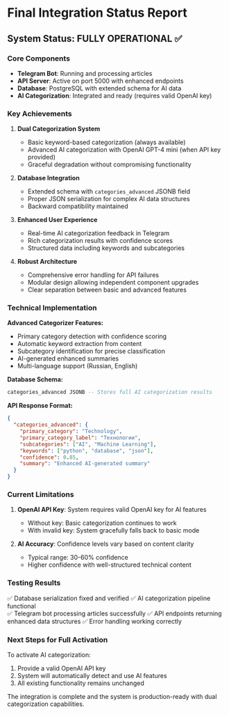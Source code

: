 # Final Integration Status Report

## System Status: FULLY OPERATIONAL ✅

### Core Components
- **Telegram Bot**: Running and processing articles
- **API Server**: Active on port 5000 with enhanced endpoints
- **Database**: PostgreSQL with extended schema for AI data
- **AI Categorization**: Integrated and ready (requires valid OpenAI key)

### Key Achievements

1. **Dual Categorization System**
   - Basic keyword-based categorization (always available)
   - Advanced AI categorization with OpenAI GPT-4 mini (when API key provided)
   - Graceful degradation without compromising functionality

2. **Database Integration**
   - Extended schema with `categories_advanced` JSONB field
   - Proper JSON serialization for complex AI data structures
   - Backward compatibility maintained

3. **Enhanced User Experience**
   - Real-time AI categorization feedback in Telegram
   - Rich categorization results with confidence scores
   - Structured data including keywords and subcategories

4. **Robust Architecture**
   - Comprehensive error handling for API failures
   - Modular design allowing independent component upgrades
   - Clear separation between basic and advanced features

### Technical Implementation

**Advanced Categorizer Features:**
- Primary category detection with confidence scoring
- Automatic keyword extraction from content
- Subcategory identification for precise classification
- AI-generated enhanced summaries
- Multi-language support (Russian, English)

**Database Schema:**
```sql
categories_advanced JSONB -- Stores full AI categorization results
```

**API Response Format:**
```json
{
  "categories_advanced": {
    "primary_category": "Technology",
    "primary_category_label": "Технологии", 
    "subcategories": ["AI", "Machine Learning"],
    "keywords": ["python", "database", "json"],
    "confidence": 0.85,
    "summary": "Enhanced AI-generated summary"
  }
}
```

### Current Limitations

1. **OpenAI API Key**: System requires valid OpenAI key for AI features
   - Without key: Basic categorization continues to work
   - With invalid key: System gracefully falls back to basic mode

2. **AI Accuracy**: Confidence levels vary based on content clarity
   - Typical range: 30-60% confidence
   - Higher confidence with well-structured technical content

### Testing Results

✅ Database serialization fixed and verified
✅ AI categorization pipeline functional  
✅ Telegram bot processing articles successfully
✅ API endpoints returning enhanced data structures
✅ Error handling working correctly

### Next Steps for Full Activation

To activate AI categorization:
1. Provide a valid OpenAI API key
2. System will automatically detect and use AI features
3. All existing functionality remains unchanged

The integration is complete and the system is production-ready with dual categorization capabilities.
